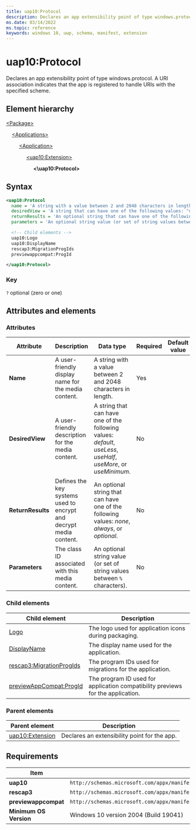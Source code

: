 ```yaml
---
title: uap10:Protocol
description: Declares an app extensibility point of type windows.protocol. A URI association indicates that the app is registered to handle URIs with the specified scheme.
ms.date: 03/14/2022
ms.topic: reference
keywords: windows 10, uwp, schema, manifest, extension 
---
```


# uap10:Protocol

Declares an app extensibility point of type windows.protocol. A URI association indicates that the app is registered to handle URIs with the specified scheme.

## Element hierarchy

[\<Package\>](element-package.md)

&nbsp;&nbsp;&nbsp;&nbsp;[\<Applications\>](element-applications.md)

&nbsp;&nbsp;&nbsp;&nbsp; &nbsp;&nbsp;&nbsp;&nbsp;[\<Application\>](element-application.md)

&nbsp;&nbsp;&nbsp;&nbsp; &nbsp;&nbsp;&nbsp;&nbsp; &nbsp;&nbsp;&nbsp;&nbsp;[\<uap10:Extension\>](element-uap10-extension.md)

&nbsp;&nbsp;&nbsp;&nbsp; &nbsp;&nbsp;&nbsp;&nbsp; &nbsp;&nbsp;&nbsp;&nbsp; &nbsp;&nbsp;&nbsp;&nbsp;**<\uap10:Protocol\>**

## Syntax

```xml
<uap10:Protocol
  name = 'A string with a value between 2 and 2048 characters in length.'
  desiredView = 'A string that can have one of the following values: "default", "useLess", "useHalf", "useMore", or "useMinimum".'
  returnResults = 'An optional string that can have one of the following values: "none", "always", or "optional".'
  parameters = 'An optional string value (or set of string values between "%" characters).' >

  <!-- Child elements -->
  uap10:Logo
  uap10:DisplayName
  rescap3:MigrationProgIds
  previewappcompat:ProgId

</uap10:Protocol>
```

### Key

`?` optional (zero or one)

## Attributes and elements

### Attributes

| Attribute | Description | Data type | Required | Default value |
|-|-|-|-|-|
| **Name** | A user-friendly display name for the media content. | A string with a value between 2 and 2048 characters in length. | Yes |  |
| **DesiredView** | A user-friendly description for the media content. | A string that can have one of the following values: *default*, *useLess*, *useHalf*, *useMore*, or *useMinimum*. | No |  |
| **ReturnResults** | Defines the key systems used to encrypt and decrypt media content. | An optional string that can have one of the following values: *none*, *always*, or *optional*. | No |  |
| **Parameters** | The class ID associated with this media content. | An optional string value (or set of string values between `%` characters). | No |  |

### Child elements

| Child element | Description |
|---------------|-------------|
| [Logo](element-uap10-logo.md) | The logo used for application icons during packaging. |
| [DisplayName](element-uap10-displayname.md) | The display name used for the application. |
| [rescap3:MigrationProgIds](element-rescap3-migrationprogids.md) | The program IDs used for migrations for the application.
| [previewAppCompat:ProgId](element-previewappcompat-progid.md) | The program ID used for application compatibility previews for the application.

### Parent elements

| Parent element | Description |
|-|-|
| [uap10:Extension](element-uap10-extension.md) | Declares an extensibility point for the app. |

## Requirements

| Item | Value |
|--|--|
| **uap10** | `http://schemas.microsoft.com/appx/manifest/uap/windows10/10` |
| **rescap3** | `http://schemas.microsoft.com/appx/manifest/foundation/windows10/restrictedcapabilities/3` |
| **previewappcompat** | `http://schemas.microsoft.com/appx/manifest/preview/windows10/msixappcompatsupport/3` |
| **Minimum OS Version** | Windows 10 version 2004 (Build 19041) |
